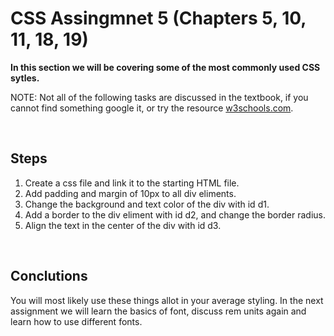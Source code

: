 # CSS Assingmnet 5 (Chapters 5, 10, 11, 18, 19)

**In this section we will be covering some of the most commonly used CSS sytles.**

NOTE: Not all of the following tasks are discussed in the textbook, if you cannot find something google it, or try the resource [w3schools.com](https://www.w3schools.com/).

<br>

## Steps

1. Create a css file and link it to the starting HTML file.
2. Add padding and margin of 10px to all div eliments.
3. Change the background and text color of the div with id d1.
4. Add a border to the div eliment with id d2, and change the border radius.
5. Align the text in the center of the div with id d3.

<br>

## Conclutions

You will most likely use these things allot in your average styling. In the next assignment we will learn the basics of font, discuss rem units again and learn how to use different fonts.
